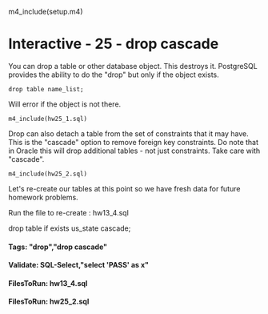 
m4_include(setup.m4)

# Interactive - 25 - drop cascade 

You can drop a table or other database object.  This destroys it.
PostgreSQL provides the ability to do the "drop" but only if
the object exists.


```
drop table name_list;
```

Will error if the object is not there.

```
m4_include(hw25_1.sql)
```


Drop can also detach a table from the set of constraints that it
may have.  This is the "cascade" option to remove foreign
key constraints.  Do note that in Oracle this will drop
additional tables - not just constraints.  Take care with
"cascade".


```
m4_include(hw25_2.sql)
```


Let's re-create our tables at this point so we have fresh
data for future homework problems.

Run the file to re-create : hw13_4.sql

drop table if exists us_state cascade;


#### Tags: "drop","drop cascade"

#### Validate: SQL-Select,"select 'PASS' as x"

#### FilesToRun: hw13_4.sql
#### FilesToRun: hw25_2.sql
